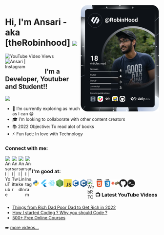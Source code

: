 <div align="left">
<a href="https://app.daily.dev/RobinHood" target="__blank"><img src="https://github.com/The-Robin-Hood/The-Robin-Hood/blob/main/devcard.svg" width="256" alt="Ansari's Dev Card" align="right"/></a>
</div>

# Hi, I'm Ansari - aka [theRobinhood] <img src="https://media.giphy.com/media/cIn5fTcjnKhStIeAef/giphy.gif" width="50">

![YouTube Video Views](https://img.shields.io/youtube/views/-dHgrUTObOo?label=Watch%20Me&logo=youtube&style=for-the-badge)
[<img target="_blank" align="left" alt="Ansari | Instagram" width="130px" src="https://img.shields.io/badge/Follow Me-E4405F?style=for-the-badge&logo=instagram&logoColor=white"/>][instagram]
## I'm a Developer, Youtuber and Student!! 
<img src="https://media3.giphy.com/media/NWNJHyPmIuXGxt6QnO/giphy_s.gif" width="100">

- 🎈 I’m currently exploring as much as I can 😁
- 🎓 I’m looking to collaborate with other content creators
- 📚 2022 Objective: To read alot of books
- ⚡ Fun fact: In love with Technology 

### Connect with me:

[<img align="left" alt="Ansari | YouTube" width="22px" src="https://cdn.jsdelivr.net/npm/simple-icons@v3/icons/youtube.svg" target="_blank" />][youtube]
[<img align="left" alt="Ansari | Twitter" width="22px" src="https://cdn.jsdelivr.net/npm/simple-icons@v3/icons/twitter.svg" target="_blank" />][twitter]
[<img align="left" alt="Ansari | LinkedIn" width="22px" src="https://cdn.jsdelivr.net/npm/simple-icons@v3/icons/linkedin.svg" target="_blank" />][linkedin]
[<img align="left" alt="Ansari | Instagram" width="22px" src="https://cdn.jsdelivr.net/npm/simple-icons@v3/icons/instagram.svg" target="_blank" />][instagram]

<br />

### I'm good at:

<img align="left" alt="Python" width="26px" src="https://raw.githubusercontent.com/github/explore/80688e429a7d4ef2fca1e82350fe8e3517d3494d/topics/python/python.png" />

<img align="left" alt="Flutter" width="26px" src="https://raw.githubusercontent.com/github/explore/80688e429a7d4ef2fca1e82350fe8e3517d3494d/topics/flutter/flutter.png" />

<img align="left" alt="React" width="26px" src="https://raw.githubusercontent.com/github/explore/80688e429a7d4ef2fca1e82350fe8e3517d3494d/topics/react/react.png" />

<img align="left" alt="Node.js" width="26px" src="https://raw.githubusercontent.com/github/explore/80688e429a7d4ef2fca1e82350fe8e3517d3494d/topics/nodejs/nodejs.png" />

<img align="left" alt="JavaScript" width="26px" src="https://raw.githubusercontent.com/github/explore/80688e429a7d4ef2fca1e82350fe8e3517d3494d/topics/javascript/javascript.png" />

<img align="left" alt="C" width="26px" src="https://raw.githubusercontent.com/github/explore/f3e22f0dca2be955676bc70d6214b95b13354ee8/topics/c/c.png" />

<img align="left" alt="C++" width="26px" src="https://raw.githubusercontent.com/github/explore/80688e429a7d4ef2fca1e82350fe8e3517d3494d/topics/cpp/cpp.png" />

<img align="left" alt="WebRTC" width="26px" src="https://avatars.githubusercontent.com/u/10526312?s=200&v=4" />

<img align="left" alt="HTML5" width="26px" src="https://raw.githubusercontent.com/github/explore/80688e429a7d4ef2fca1e82350fe8e3517d3494d/topics/html/html.png" />

<img align="left" alt="CSS3" width="26px" src="https://raw.githubusercontent.com/github/explore/80688e429a7d4ef2fca1e82350fe8e3517d3494d/topics/css/css.png" />

<img align="left" alt="Git" width="26px" src="https://raw.githubusercontent.com/github/explore/80688e429a7d4ef2fca1e82350fe8e3517d3494d/topics/git/git.png" />

<img align="left" alt="GitHub" width="26px" src="https://raw.githubusercontent.com/github/explore/78df643247d429f6cc873026c0622819ad797942/topics/github/github.png" />

<img align="left" alt="Terminal" width="26px" src="https://raw.githubusercontent.com/github/explore/80688e429a7d4ef2fca1e82350fe8e3517d3494d/topics/terminal/terminal.png" />

<br />

### 📺 Latest YouTube Videos
<!-- YOUTUBE -->
- [Things from Rich Dad Poor Dad to Get Rich in 2022](https://youtu.be/iG-4Y_6MZgU)
- [How I started Coding ? Why you should Code ?](https://www.youtube.com/watch?v=8CWCEst7olw)
- [500+ Free Online Courses ](https://www.youtube.com/watch?v=DohM2xRiHxE)
<!-- YOUTUBE -->

➡️ [more videos...](https://youtube.com/amsorry)

[twitter]: https://twitter.com/AnsariStark
[youtube]: https://youtube.com/amsorry
[instagram]: https://instagram.com/the_robin_hood
[linkedin]: https://linkedin.com/in/ansari-s
